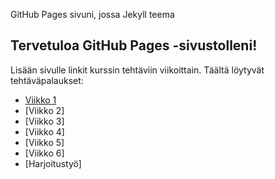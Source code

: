 GitHub Pages sivuni, jossa Jekyll teema
## Tervetuloa GitHub Pages -sivustolleni!
Lisään sivulle linkit kurssin tehtäviin viikoittain.
Täältä löytyvät tehtäväpalaukset:
- [Viikko 1](index.html)
- [Viikko 2]
- [Viikko 3]
- [Viikko 4]
- [Viikko 5]
- [Viikko 6]
- [Harjoitustyö]
</body>
</html>
